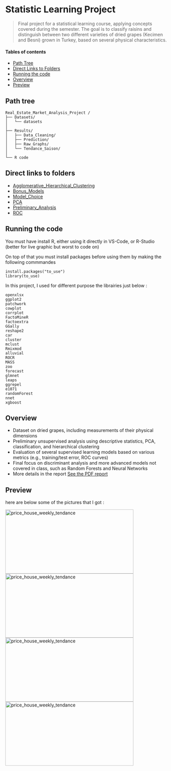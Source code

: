 # Statistic Learning Project
> Final project for a statistical learning course, applying concepts covered during the semester. 
The goal is to classify raisins and distinguish between two different varieties of dried grapes (Kecimen and Besni) grown in Turkey, based on several physical characteristics.

#### Tables of contents
* [Path Tree](#path-tree)
* [Direct Links to Folders](#direct-links-to-folders)  
* [Running the code](#running-the-code) 
* [Overview](#overview)
* [Preview](#preview)

## Path tree
```
Real_Estate_Market_Analysis_Project /
├── Datasets/
│   └── datasets
│
├── Results/
│   ├── Data_Cleaning/                
│   ├── Prediction/    
│   ├── Raw_Graphs/
│   └── Tendance_Saison/
│
└── R code
```

## Direct links to folders
* [Agglomerative_Hierarchical_Clustering](./Agglomerative_Hierarchical_Clustering/)
* [Bonus_Models](./Bonus_Models/)
* [Model_Choice](./Model_Choice/)
* [PCA](./PCA/) 
* [Preliminary_Analysis](./Preliminary_Analysis/) 
* [ROC](./ROC/) 

## Running the code 
You must have install R, either using it directly in VS-Code, or R-Studio (better for live graphic but worst to code on)

On top of that you must install packages before using them  by making the following commmandes
```
install.packages("to_use")
library(to_use)
```
In this project, I used for different purpose the librairies just below :  
```
openxlsx
ggplot2
patchwork
cowplot
corrplot
FactoMineR
factoextra
GGally
reshape2
car
cluster
mclust
Rmixmod
alluvial
ROCR
MASS
zoo
forecast
glmnet
leaps
ggrepel
e1071
randomForest
nnet
xgboost
```


## Overview 
* Dataset on dried grapes, including measurements of their physical dimensions
* Preliminary unsupervised analysis using descriptive statistics, PCA, classification, and hierarchical clustering
* Evaluation of several supervised learning models based on various metrics (e.g., training/test error, ROC curves)
* Final focus on discriminant analysis and more advanced models not covered in class, such as Random Forests and Neural Networks
* More details in the report [See the PDF report](report.pdf)


## Preview 
here are below some of the pictures that I got : 

<img src="./Results/Raw_Graphs/price_house_weekly_tendance.png" alt="price_house_weekly_tendance" width="400" height="200"/>
<img src="./Results/Raw_Graphs/price_house_weekly_tendance.png" alt="price_house_weekly_tendance" width="400" height="200"/>
<img src="./Results/Raw_Graphs/price_house_weekly_tendance.png" alt="price_house_weekly_tendance" width="400" height="200"/>
<img src="./Results/Raw_Graphs/price_house_weekly_tendance.png" alt="price_house_weekly_tendance" width="400" height="200"/>